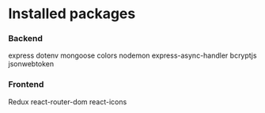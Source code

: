 <h1>Installed packages</h1>

<h3> Backend </h3>

express
dotenv
mongoose
colors
nodemon
express-async-handler
bcryptjs
jsonwebtoken

<h3>Frontend</h3>

Redux
react-router-dom
react-icons
